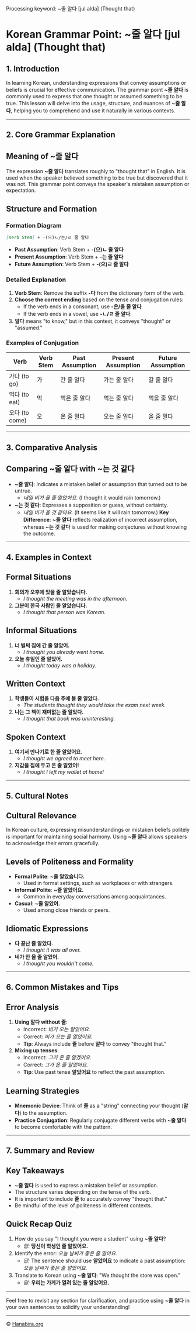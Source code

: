 Processing keyword: ~줄 알다 [jul alda] (Thought that)
# Korean Grammar Point: ~줄 알다 [jul alda] (Thought that)

## 1. Introduction
In learning Korean, understanding expressions that convey assumptions or beliefs is crucial for effective communication. The grammar point **~줄 알다** is commonly used to express that one thought or assumed something to be true. This lesson will delve into the usage, structure, and nuances of **~줄 알다**, helping you to comprehend and use it naturally in various contexts.

---
## 2. Core Grammar Explanation
## Meaning of ~줄 알다
The expression **~줄 알다** translates roughly to "thought that" in English. It is used when the speaker believed something to be true but discovered that it was not. This grammar point conveys the speaker's mistaken assumption or expectation.
## Structure and Formation
### Formation Diagram
```markdown
[Verb Stem] + -(으)ㄴ/는/ㄹ 줄 알다
```
- **Past Assumption**: Verb Stem + **-(으)ㄴ 줄 알다**
- **Present Assumption**: Verb Stem + **-는 줄 알다**
- **Future Assumption**: Verb Stem + **-(으)ㄹ 줄 알다**
### Detailed Explanation
1. **Verb Stem**: Remove the suffix **-다** from the dictionary form of the verb.
2. **Choose the correct ending** based on the tense and conjugation rules:
   - If the verb ends in a consonant, use **-은/을 줄 알다**.
   - If the verb ends in a vowel, use **-ㄴ/ㄹ 줄 알다**.
3. **알다** means "to know," but in this context, it conveys "thought" or "assumed."
### Examples of Conjugation
| Verb       | Verb Stem | Past Assumption       | Present Assumption      | Future Assumption      |
|------------|-----------|-----------------------|-------------------------|------------------------|
| 가다 (to go)     | 가         | 간 줄 알다            | 가는 줄 알다            | 갈 줄 알다            |
| 먹다 (to eat)    | 먹        | 먹은 줄 알다          | 먹는 줄 알다            | 먹을 줄 알다          |
| 오다 (to come)   | 오         | 온 줄 알다            | 오는 줄 알다            | 올 줄 알다            |
---
## 3. Comparative Analysis
## Comparing ~줄 알다 with ~는 것 같다
- **~줄 알다**: Indicates a mistaken belief or assumption that turned out to be untrue.
  - _내일 비가 올 줄 알았어요._ (I thought it would rain tomorrow.)
- **~는 것 같다**: Expresses a supposition or guess, without certainty.
  - _내일 비가 올 것 같아요._ (It seems like it will rain tomorrow.)
**Key Difference**: **~줄 알다** reflects realization of incorrect assumption, whereas **~는 것 같다** is used for making conjectures without knowing the outcome.
---
## 4. Examples in Context
## Formal Situations
1. **회의가 오후에 있을 줄 알았습니다.**
   - *I thought the meeting was in the afternoon.*
2. **그분이 한국 사람인 줄 알았습니다.**
   - *I thought that person was Korean.*
## Informal Situations
1. **너 벌써 집에 간 줄 알았어.**
   - *I thought you already went home.*
2. **오늘 휴일인 줄 알았어.**
   - *I thought today was a holiday.*
## Written Context
1. **학생들이 시험을 다음 주에 볼 줄 알았다.**
   - *The students thought they would take the exam next week.*
2. **나는 그 책이 재미없는 줄 알았다.**
   - *I thought that book was uninteresting.*
## Spoken Context
1. **여기서 만나기로 한 줄 알았어요.**
   - *I thought we agreed to meet here.*
2. **지갑을 집에 두고 온 줄 알았어!**
   - *I thought I left my wallet at home!*
---
## 5. Cultural Notes
## Cultural Relevance
In Korean culture, expressing misunderstandings or mistaken beliefs politely is important for maintaining social harmony. Using **~줄 알다** allows speakers to acknowledge their errors gracefully.
## Levels of Politeness and Formality
- **Formal Polite**: **~줄 알았습니다.**
  - Used in formal settings, such as workplaces or with strangers.
- **Informal Polite**: **~줄 알았어요.**
  - Common in everyday conversations among acquaintances.
- **Casual**: **~줄 알았어.**
  - Used among close friends or peers.
## Idiomatic Expressions
- **다 끝난 줄 알았다.**
  - *I thought it was all over.*
- **네가 안 올 줄 알았어.**
  - *I thought you wouldn't come.*
---
## 6. Common Mistakes and Tips
## Error Analysis
1. **Using 알다 without 줄**:
   - Incorrect: *비가 오는 알았어요.*
   - Correct: *비가 오는 줄 알았어요.*
   - **Tip**: Always include **줄** before **알다** to convey "thought that."
2. **Mixing up tenses**:
   - Incorrect: *그가 온 줄 알겠어요.*
   - Correct: *그가 온 줄 알았어요.*
   - **Tip**: Use past tense **알았어요** to reflect the past assumption.
## Learning Strategies
- **Mnemonic Device**: Think of **줄** as a "string" connecting your thought (**알다**) to the assumption.
- **Practice Conjugation**: Regularly conjugate different verbs with **~줄 알다** to become comfortable with the pattern.
---
## 7. Summary and Review
## Key Takeaways
- **~줄 알다** is used to express a mistaken belief or assumption.
- The structure varies depending on the tense of the verb.
- It is important to include **줄** to accurately convey "thought that."
- Be mindful of the level of politeness in different contexts.
## Quick Recap Quiz
1. How do you say "I thought you were a student" using **~줄 알다**?
   - *답:* **당신이 학생인 줄 알았어요.**
2. Identify the error: *오늘 날씨가 좋은 줄 알아요.*
   - *답:* The sentence should use **알았어요** to indicate a past assumption: *오늘 날씨가 좋은 줄 알았어요.*
3. Translate to Korean using **~줄 알다**: "We thought the store was open."
   - *답:* **우리는 가게가 열려 있는 줄 알았어요.**
---

Feel free to revisit any section for clarification, and practice using **~줄 알다** in your own sentences to solidify your understanding!

---
© [Hanabira.org](https://hanabira.org)
